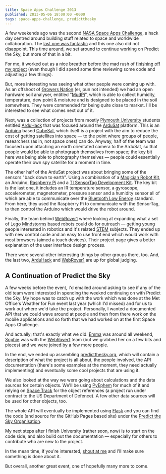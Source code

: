 ```yaml
---
title: Space Apps Challenge 2013
published: 2013-05-06 18:00:00 +0000
tags: space-apps-challenge, predictthesky
---
```


A few weekends ago was the second [NASA Space Apps Challenge][], a hack day centred
around building stuff related to space and worldwide collaboration. The
[last one was fantastic][last] and this one also did not disappoint. This time 
around, we set around to continue working on Predict the Sky, but more of that in a 
bit.

For me, it worked out as a nice breather before the mad rush of [finishing off my
project][dissertation] (even though I did spend some time reviewing some code and
adjusting a few things).

But, more interesting was seeing what other people were coming up with. As an
offshoot of [Growers Nation][] (er, pun not intended) we had an open hardware soil
analyser, entitled "[MudPi][]", which is able to collect humidity, temperature,
dew point & moisture and is designed to be placed in the soil somewhere. They were
commended for being quite close to market. I'll be interested to see what comes
next out of it.

Next, was a collection of projects from mostly [Plymouth University][] students
entitled [ArduHack][] that was focused around the [ArduSat][] platform. This is an
[Arduino][] based [CubeSat][], which itself is a project with the aim to reduce the
cost of getting satellites into space &mdash; to the point where groups of people,
researchers (as in, not space ones) can do. Anyway, half of the team was focused
upon attaching an earth orientated camera to the ArduSat, so that people would be
able to photograph themselves from space; the key bit here was being able to
photography themselves &mdash; people could essentially operate their own spy
satellite for a moment in time.

The other half of the ArduSat project was about bringing some of the sensors "back
down to earth". Using a combination of a [Magician Robot Kit][], an Arduino, 
[Raspberry Pi][] and a [TI SensorTag Development Kit][]. The key bit is the last one,
it includes an IR temperature sensor, a gyroscope, accelerometer, magnetometer,
pressure sensor and a humidity sensor all of which are able to communicate over the
[Bluetooth Low Energy][] standard. From here, they used the Raspberry Pi to
communicate with the SensorTag, to then control the Arduino which would drive the
robot around.

Finally, the team behind [WebRover1][] where looking at expanding what a set of
[Lego Mindstorms][] based robots could do for outreach &mdash; getting young people
interested in robotics and it's related [STEM][] subjects. They ended up with new
control code and an easy to use front end which would work with most browsers
(aimed a touch devices). Their project page gives a better explanation of the user
interface design process.

There were several other interesting things by other groups there, too. And, the last 
two, [ArduHack][] and [WebRover1][] are up for global judging.

## A Continuation of Predict the Sky

A few weeks before the event, I'd emailed around asking to see if any of the old
team were interested in spending the weeknd continuing on with Predict the Sky. My
hope was to catch up with the work which was done at the Met Office's Weather for
Fun event last year (which I'd missed) and for us to work out where we'd take the
project. Personally, I wanted a documented API that we could wave around at people
and then from there work on the mobile applications and so forth that we had worked
on at the first Space Apps Challenge.

And actually; that's exactly what we did. [Emma][] was around all weekend, [Sophie][]
was with the [WebRover1][] team (but we grabbed her on a few bits and pieces) and we
were joined by a few more people.

In the end, we ended up assembling [predictthesky.org][pts], which will contain a
description of what the project is all about, the people involved, the API
documentation (there's some examples at the moment, they need actually implementing)
and eventually some cool projects that are using it.

We also looked at the way we were going about calculations and the data sources for
certain objects. We'll be using [PyEphem][] for much of it and relying on [Space Track][]
for the object references (a project run under contract to the US Department of
Defence). A few other data sources will be used for other objects, too.

The whole API will eventually be implemented using [Flask][] and you can find the
code (and source for the GitHub Pages based site) under the [Predict the Sky 
Organisation][].

My next steps after I finish University (rather soon, now) is to start on the code
side, and also build out the documentation &mdash; especially for others to
contribute who are new to the project.

In the mean time, if you're interested, [shout at me](/about) and I'll make sure
something is done about it.

But overall, another great event, one of hopefully many more to come.

[NASA Space Apps Challenge]: http://spaceappschallenge.org/
[last]: /posts/nasa-space-apps-challenge-predict-the-sky.html
[dissertation]: /posts/final-year-project-over.html
[Growers Nation]: http://www.growers-nation.org/
[MudPi]: http://spaceappschallenge.org/project/mudpi
[Plymouth University]: http://plymouth.ac.uk/
[ArduHack]: http://spaceappschallenge.org/project/arduhack/
[ArduSat]: http://www.kickstarter.com/projects/575960623/ardusat-your-arduino-experiment-in-space
[Arduino]: http://arduino.cc/
[CubeSat]: http://www.cubesat.org/
[Magician Robot Kit]: https://www.sparkfun.com/products/10825
[Raspberry Pi]: http://www.raspberrypi.org/
[TI SensorTag Development Kit]: http://www.ti.com/tool/cc2541dk-sensor
[Bluetooth Low Energy]: http://en.wikipedia.org/wiki/Bluetooth_low_energy
[WebRover1]: http://spaceappschallenge.org/project/webrover1/
[Lego Mindstorms]: http://mindstorms.lego.com/
[STEM]: http://en.wikipedia.org/wiki/STEM_fields
[Emma]: https://twitter.com/ehibling
[Sophie]: http://www.sophiedennis.co.uk/
[pts]: http://predictthesky.org/
[PyEphem]: http://rhodesmill.org/pyephem/
[Space Track]: https://www.space-track.org/
[Flask]: http://flask.pocoo.org/
[Predict the Sky Organisation]: https://github.com/PredictTheSky

